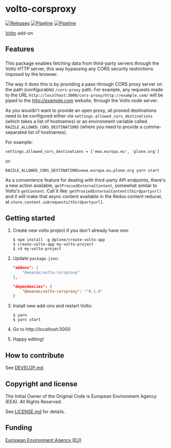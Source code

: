 # volto-corsproxy
[![Releases](https://img.shields.io/github/v/release/eea/volto-corsproxy)](https://github.com/eea/volto-corsproxy/releases)
[![Pipeline](https://ci.eionet.europa.eu/buildStatus/icon?job=volto-addons%2Fvolto-corsproxy%2Fmaster&subject=master)](https://ci.eionet.europa.eu/view/Github/job/volto-addons/job/volto-corsproxy/job/master/display/redirect)
[![Pipeline](https://ci.eionet.europa.eu/buildStatus/icon?job=volto-addons%2Fvolto-corsproxy%2Fdevelop&subject=develop)](https://ci.eionet.europa.eu/view/Github/job/volto-addons/job/volto-corsproxy/job/develop/display/redirect)

[Volto](https://github.com/plone/volto) add-on

## Features

###

This package enables fetching data from third-party servers through the Volto
HTTP server, this way bypassing any CORS security restrictions imposed by the
browser.

The way it does this is by providing a pass-through CORS proxy server on the
path (configurable) `/cors-proxy` path. For example, any requests made to the
URL `http://localhost:3000/cors-proxy/http://example.com/` will be piped to
the http://example.com website, through the Volto node server.

As you wouldn't want to provide an open proxy, all proxied destinations need to
be configured either via `settings.allowed_cors_destinations` (which takes
a list of hostnames) or an environment variable called
`RAZZLE_ALLOWED_CORS_DESTINATIONS` (where you need to provide a comma-separated
list of hostnames).

For example:

```
settings.allowed_cors_destinations = ['eea.europa.eu', 'plone.org']

```

or:

```
RAZZLE_ALLOWED_CORS_DESTINATIONS=eea.europa.eu,plone.org yarn start
```

As a convenience feature for dealing with third-party API endpoints, there's
a new action available, `getProxiedExternalContent`, somewhat similar to
Volto's `getContent`. Call it like: `getProxiedExternalContent(thirdpartyurl)`
and it will make that async content available in the Redux content reducer, at
`store.content.subrequests[thirdpartyurl]`.

## Getting started

1. Create new volto project if you don't already have one:

   ```
   $ npm install -g @plone/create-volto-app
   $ create-volto-app my-volto-project
   $ cd my-volto-project
   ```

1. Update `package.json`:

   ```JSON
   "addons": [
       "@eeacms/volto-corsproxy"
   ],

   "dependencies": {
       "@eeacms/volto-corsproxy": "^0.1.0"
   }
   ```

1. Install new add-ons and restart Volto:

   ```
   $ yarn
   $ yarn start
   ```

1. Go to http://localhost:3000

1. Happy editing!

## How to contribute

See [DEVELOP.md](DEVELOP.md).

## Copyright and license

The Initial Owner of the Original Code is European Environment Agency (EEA).
All Rights Reserved.

See [LICENSE.md](LICENSE.md) for details.

## Funding

[European Environment Agency (EU)](http://eea.europa.eu)
